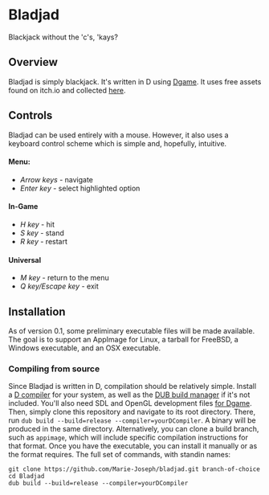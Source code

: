 # Bladjad
Blackjack without the 'c's, 'kays?

## Overview
Bladjad is simply blackjack. It's written in D using [Dgame](http://dgame-dev.de).
It uses free assets found on itch.io and collected [here](https://itch.io/c/1043053/blackjack-assets).

## Controls
Bladjad can be used entirely with a mouse. However, it also uses a
keyboard control scheme which is simple and, hopefully, intuitive.
#### Menu:
* _Arrow keys_ - navigate
* _Enter key_ - select highlighted option
#### In-Game
* _H key_ - hit
* _S key_ - stand
* _R key_ - restart
#### Universal
* _M key_ - return to the menu
* _Q key/Escape key_ - exit

## Installation
As of version 0.1, some preliminary executable files will be made available.
The goal is to support an AppImage for Linux, a tarball for FreeBSD, a Windows
executable, and an OSX executable.

### Compiling from source
Since Bladjad is written in D, compilation should be relatively simple. Install a
[D compiler](https://dlang.org/download.html) for your system, as well as the [DUB build manager](https://code.dlang.org/packages/dub) if it's not included.
You'll also need SDL and OpenGL development files [for Dgame](http://dgame-dev.de/index.php?controller=learn&mode=tutorial&version=0.6&tutorial=install).
Then, simply clone this repository and navigate to its root directory. There,
run `dub build --build=release --compiler=yourDCompiler`. A binary will be produced
in the same directory. Alternatively, you can clone a build branch, such as `appimage`,
which will include specific compilation instructions for that format. Once you have the
executable, you can install it manually or as the format requires. The full set of
commands, with standin names:
```
git clone https://github.com/Marie-Joseph/bladjad.git branch-of-choice
cd Bladjad
dub build --build=release --compiler=yourDCompiler
```
